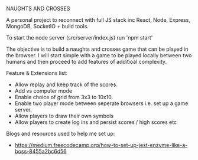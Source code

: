 NAUGHTS AND CROSSES

A personal project to reconnect with full JS stack inc React, Node, Express, MongoDB, SocketIO + build tools.

To start the node server (src/server/index.js) run 'npm start'

The objective is to build a naughts and crosses game that can be played in the browser. I will start simple with a game to be played locally between two humans
and then proceed to add features of additioal complexity. 

Feature & Extensions list:
- Allow replay and keep track of the scores.
- Add vs computer mode
- Enable choice of grid from 3x3 to 10x10.
- Enable two player mode between seperate browsers i.e. set up a game server. 
- Allow players to draw their own symbols
- Allow players to create log ins and persist scores / high scores etc


Blogs and resources used to help me set up:
- https://medium.freecodecamp.org/how-to-set-up-jest-enzyme-like-a-boss-8455a2bc6d56 


